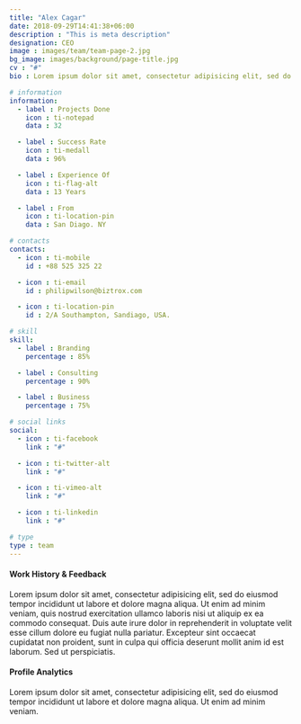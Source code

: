 ```yaml
---
title: "Alex Cagar"
date: 2018-09-29T14:41:38+06:00
description : "This is meta description"
designation: CEO
image : images/team/team-page-2.jpg
bg_image: images/background/page-title.jpg
cv : "#"
bio : Lorem ipsum dolor sit amet, consectetur adipisicing elit, sed do eiusmod tempor incididunt ut labore et dolore magna aliqua.enim ad minim veniam, quis nostrud exercitation ullamco laboris nisi ut aliquip ex ea commodo consequat irure dolor in reprehender.

# information
information:
  - label : Projects Done
    icon : ti-notepad
    data : 32

  - label : Success Rate
    icon : ti-medall
    data : 96%

  - label : Experience Of
    icon : ti-flag-alt
    data : 13 Years

  - label : From
    icon : ti-location-pin
    data : San Diago. NY

# contacts
contacts:
  - icon : ti-mobile
    id : +88 525 325 22

  - icon : ti-email
    id : philipwilson@biztrox.com

  - icon : ti-location-pin
    id : 2/A Southampton, Sandiago, USA.

# skill
skill:
  - label : Branding
    percentage : 85%

  - label : Consulting
    percentage : 90%

  - label : Business
    percentage : 75%

# social links
social:
  - icon : ti-facebook
    link : "#"

  - icon : ti-twitter-alt
    link : "#"

  - icon : ti-vimeo-alt
    link : "#"

  - icon : ti-linkedin
    link : "#"

# type
type : team
---
```


#### Work History  & Feedback

Lorem ipsum dolor sit amet, consectetur adipisicing elit, sed do eiusmod tempor incididunt ut labore et dolore magna aliqua. Ut enim ad minim veniam, quis nostrud exercitation ullamco laboris nisi ut aliquip ex ea commodo consequat. Duis aute irure dolor in reprehenderit in voluptate velit esse cillum dolore eu fugiat nulla pariatur. Excepteur sint occaecat cupidatat non proident, sunt in culpa qui officia deserunt mollit anim id est laborum. Sed ut perspiciatis.

#### Profile Analytics

Lorem ipsum dolor sit amet, consectetur adipisicing elit, sed do eiusmod tempor incididunt ut labore et dolore magna aliqua. Ut enim ad minim veniam.
